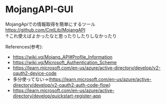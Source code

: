 ﻿# MojangAPI-GUI  
   
MojangApiでの情報取得を簡単にするツール  
https://github.com/CmlLib/MojangAPI  
↑これ使えばよかったなと思ったりしたりしなかったり  
  
 References(参考):  
  - https://wiki.vg/Mojang_API#Profile_Information
  - https://wiki.vg/Microsoft_Authentication_Scheme
  - https://learn.microsoft.com/en-us/azure/active-directory/develop/v2-oauth2-device-code
  - 多分使ってない→(https://learn.microsoft.com/en-us/azure/active-directory/develop/v2-oauth2-auth-code-flow)
  - https://learn.microsoft.com/en-us/azure/active-directory/develop/quickstart-register-app
